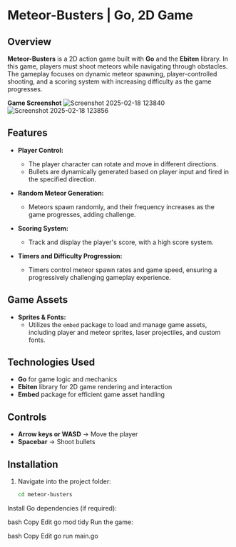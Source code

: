 # Meteor-Busters | Go, 2D Game

## Overview

**Meteor-Busters** is a 2D action game built with **Go** and the **Ebiten** library. In this game, players must shoot meteors while navigating through obstacles. The gameplay focuses on dynamic meteor spawning, player-controlled shooting, and a scoring system with increasing difficulty as the game progresses.

**Game Screenshot**
![Screenshot 2025-02-18 123840](https://github.com/user-attachments/assets/8d3cb8be-e731-45b2-a62b-6a05a18189b6)
![Screenshot 2025-02-18 123856](https://github.com/user-attachments/assets/cbee51dc-7c65-4874-af30-db18b9a48e0b)

## Features

- **Player Control:** 
  - The player character can rotate and move in different directions.
  - Bullets are dynamically generated based on player input and fired in the specified direction.
  
- **Random Meteor Generation:** 
  - Meteors spawn randomly, and their frequency increases as the game progresses, adding challenge.
  
- **Scoring System:** 
  - Track and display the player's score, with a high score system.
  
- **Timers and Difficulty Progression:** 
  - Timers control meteor spawn rates and game speed, ensuring a progressively challenging gameplay experience.

## Game Assets

- **Sprites & Fonts:** 
  - Utilizes the `embed` package to load and manage game assets, including player and meteor sprites, laser projectiles, and custom fonts.
  
## Technologies Used

- **Go** for game logic and mechanics
- **Ebiten** library for 2D game rendering and interaction
- **Embed** package for efficient game asset handling

## Controls

- **Arrow keys or WASD** → Move the player
- **Spacebar** → Shoot bullets

## Installation

1. Navigate into the project folder:
   ```bash
   cd meteor-busters
Install Go dependencies (if required):

bash
Copy
Edit
go mod tidy
Run the game:

bash
Copy
Edit
go run main.go
